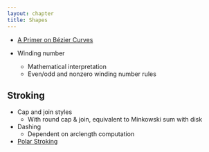 ```yaml
---
layout: chapter
title: Shapes
---
```

* [A Primer on Bézier Curves](https://pomax.github.io/bezierinfo/)

* Winding number
  - Mathematical interpretation
  - Even/odd and nonzero winding number rules

## Stroking

* Cap and join styles
  - With round cap & join, equivalent to Minkowski sum with disk
* Dashing
  - Dependent on arclength computation
* [Polar Stroking]

[Polar Stroking]: https://arxiv.org/abs/2007.00308
